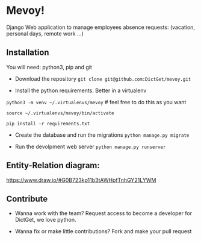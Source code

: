 # Mevoy!

Django Web application to manage employees absence requests: (vacation, personal days, remote work ...)

## Installation

You will need: python3, pip and git

- Download the repository
`git clone git@github.com:DictGet/mevoy.git`

- Install the python requirements. Better in a virtualenv

`python3 -m venv ~/.virtualenvs/mevoy`  # feel free to do this as you want

`source ~/.virtualenvs/mevoy/bin/activate`

`pip install -r requirements.txt`

- Create the database and run the migrations
`python manage.py migrate`

- Run the devolpment web server
`python manage.py runserver`

## Entity-Relation diagram:
https://www.draw.io/#G0B723kp11b3tAWHpfTnhGY21LYWM


## Contribute

- Wanna work with the team?
Request access to become a developer for DictGet, we love python.

- Wanna fix or make little contributions?
Fork and make your pull request

